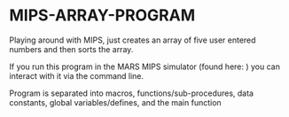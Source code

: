 # MIPS-ARRAY-PROGRAM
Playing around with MIPS, just creates an array of five user entered numbers and then sorts the array.

If you run this program in the MARS MIPS simulator (found here: ) you can interact with it via the command line.

Program is separated into macros, functions/sub-procedures, data constants, global variables/defines, and the main function
